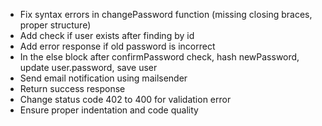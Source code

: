 - Fix syntax errors in changePassword function (missing closing braces, proper structure)
- Add check if user exists after finding by id
- Add error response if old password is incorrect
- In the else block after confirmPassword check, hash newPassword, update user.password, save user
- Send email notification using mailsender
- Return success response
- Change status code 402 to 400 for validation error
- Ensure proper indentation and code quality
